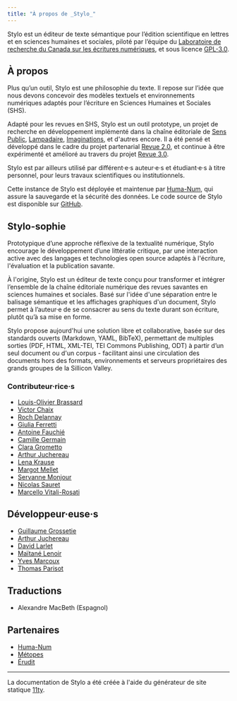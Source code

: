 ```yaml
---
title: "À propos de _Stylo_"
---
```


Stylo est un éditeur de texte sémantique pour l’édition scientifique en lettres et en sciences humaines et sociales, piloté par l’équipe du [Laboratoire de recherche du Canada sur les écritures numériques](https://www.ecrituresnumeriques.ca/fr), et sous licence [GPL-3.0](https://github.com/EcrituresNumeriques/stylo/blob/master/LICENSE).

## À propos

Plus qu’un outil, Stylo est une philosophie du texte. Il repose sur l’idée que nous devons concevoir des modèles textuels et environnements numériques adaptés pour l’écriture en Sciences Humaines et Sociales (SHS). 

Adapté pour les revues en SHS, Stylo est un outil prototype, un projet de recherche en développement implémenté dans la chaîne éditoriale de [Sens Public](https://sens-public.org/), [Lampadaire](https://lampadaire.ca/), [Imaginations](https://imaginationsjournal.ca/index.php/imaginations), et d'autres encore. Il a été pensé et développé dans le cadre du projet partenarial [Revue 2.0](http://revue20.org/), et continue à être expérimenté et amélioré au travers du projet [Revue 3.0](https://revue30.org/). 

Stylo est par ailleurs utilisé par différent·e·s auteur·e·s et étudiant·e·s à titre personnel, pour leurs travaux scientifiques ou institutionnels. 

Cette instance de Stylo est déployée et maintenue par [Huma-Num](https://www.huma-num.fr/), qui assure la sauvegarde et la sécurité des données. Le code source de Stylo est disponible sur [GitHub](https://github.com/EcrituresNumeriques/stylo/).

## Stylo-sophie

Prototypique d’une approche réflexive de la textualité numérique, Stylo encourage le développement d’une littératie critique, par une interaction active avec des langages et technologies open source adaptés à l'écriture, l'évaluation et la publication savante.

À l'origine, Stylo est un éditeur de texte conçu pour transformer et intégrer l’ensemble de la chaîne éditoriale numérique des revues savantes en sciences humaines et sociales. Basé sur l'idée d'une séparation entre le balisage sémantique et les affichages graphiques d'un document, Stylo permet à l’auteur·e de se consacrer au sens du texte durant son écriture, plutôt qu’à sa mise en forme.

Stylo propose aujourd'hui une solution libre et collaborative, basée sur des standards ouverts (Markdown, YAML, BibTeX), permettant de multiples sorties (PDF, HTML, XML-TEI, TEI Commons Publishing, ODT) à partir d’un seul document ou d'un corpus - facilitant ainsi une circulation des documents hors des formats, environnements et serveurs propriétaires des grands groupes de la Sillicon Valley.

### Contributeur·rice·s 

- [Louis-Olivier Brassard](https://www.ecrituresnumeriques.ca/fr/personnes/louis-olivier-brassard)
- [Victor Chaix](https://www.ecrituresnumeriques.ca/fr/personnes/victor-chaix)
- [Roch Delannay](https://www.ecrituresnumeriques.ca/fr/personnes/roch-delannay)
- [Giulia Ferretti](https://www.ecrituresnumeriques.ca/fr/personnes/giulia-ferretti)
- [Antoine Fauchié](https://www.ecrituresnumeriques.ca/fr/personnes/antoine-fauchie)
- [Camille Germain](https://www.ecrituresnumeriques.ca/fr/personnes/camille-germain)
- [Clara Grometto](https://www.ecrituresnumeriques.ca/fr/personnes/clara-grometto)
- [Arthur Juchereau](https://www.ecrituresnumeriques.ca/fr/personnes/arthur-juchereau)
- [Lena Krause](https://www.ecrituresnumeriques.ca/fr/personnes/lena-krause)
- [Margot Mellet](https://www.ecrituresnumeriques.ca/fr/personnes/margot-mellet)
- [Servanne Monjour](https://www.ecrituresnumeriques.ca/fr/personnes/servanne-monjour)
- [Nicolas Sauret](https://www.ecrituresnumeriques.ca/fr/personnes/nicolas-sauret)
- [Marcello Vitali-Rosati](https://www.ecrituresnumeriques.ca/fr/personnes/marcello-vitali-rosati)

## Développeur·euse·s

- [Guillaume Grossetie](https://github.com/ggrossetie)
- [Arthur Juchereau](https://www.ecrituresnumeriques.ca/fr/personnes/arthur-juchereau)
- [David Larlet](http://larlet.com/)
- [Maïtané Lenoir](https://maiwann.net/qui_suis_je)
- [Yves Marcoux](https://recherche.umontreal.ca/fr/nos-equipes-de-recherche/repertoire-des-professeurs/chercheur/is/in14146/)
- [Thomas Parisot](https://xn--dtour-bsa.studio/)

## Traductions

- Alexandre MacBeth (Espagnol)

## Partenaires

- [Huma-Num](https://www.huma-num.fr/)
- [Métopes](http://www.metopes.fr/)
- [Érudit](http://erudit.org/)

---

La documentation de Stylo a été créée à l'aide du générateur de site statique [11ty](https://www.11ty.dev/).
